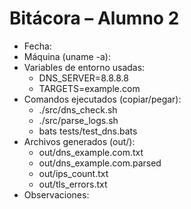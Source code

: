 # Bitácora – Alumno 2
- Fecha:
- Máquina (uname -a):
- Variables de entorno usadas:
  - DNS_SERVER=8.8.8.8
  - TARGETS=example.com
- Comandos ejecutados (copiar/pegar):
  - ./src/dns_check.sh
  - ./src/parse_logs.sh
  - bats tests/test_dns.bats
- Archivos generados (out/):
  - out/dns_example.com.txt
  - out/dns_example.com.parsed
  - out/ips_count.txt
  - out/tls_errors.txt
- Observaciones:

